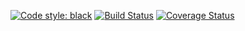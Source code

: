 [![Code style: black](https://img.shields.io/badge/code%20style-black-000000.svg)](https://github.com/psf/black)
[![Build Status](https://travis-ci.com/cwwwz/repository.svg?branch=main)](https://travis-ci.com/cwwwz/repository)
[![Coverage Status](https://coveralls.io/repos/github/cwwwz/repository/badge.svg?branch=master)](https://coveralls.io/github/cwwwz/repository?branch=main)
